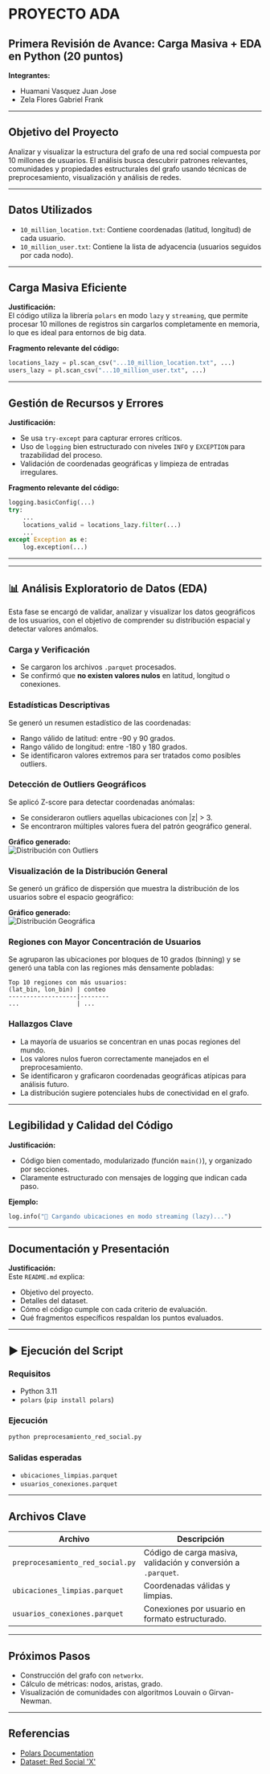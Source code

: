 # PROYECTO ADA  
## Primera Revisión de Avance: Carga Masiva + EDA en Python (20 puntos)

**Integrantes:**  
- Huamani Vasquez Juan Jose  
- Zela Flores Gabriel Frank  

---

##  Objetivo del Proyecto

Analizar y visualizar la estructura del grafo de una red social compuesta por 10 millones de usuarios. El análisis busca descubrir patrones relevantes, comunidades y propiedades estructurales del grafo usando técnicas de preprocesamiento, visualización y análisis de redes.

---

##  Datos Utilizados

- `10_million_location.txt`: Contiene coordenadas (latitud, longitud) de cada usuario.
- `10_million_user.txt`: Contiene la lista de adyacencia (usuarios seguidos por cada nodo).

---

## Carga Masiva Eficiente

**Justificación:**  
El código utiliza la librería `polars` en modo `lazy` y `streaming`, que permite procesar 10 millones de registros sin cargarlos completamente en memoria, lo que es ideal para entornos de big data.

**Fragmento relevante del código:**
```python
locations_lazy = pl.scan_csv("...10_million_location.txt", ...)
users_lazy = pl.scan_csv("...10_million_user.txt", ...)
```

---

## Gestión de Recursos y Errores

**Justificación:**  
- Se usa `try-except` para capturar errores críticos.
- Uso de `logging` bien estructurado con niveles `INFO` y `EXCEPTION` para trazabilidad del proceso.
- Validación de coordenadas geográficas y limpieza de entradas irregulares.

**Fragmento relevante del código:**
```python
logging.basicConfig(...)  
try:
    ...
    locations_valid = locations_lazy.filter(...)
    ...
except Exception as e:
    log.exception(...)
```

---

---

## 📊 Análisis Exploratorio de Datos (EDA)

Esta fase se encargó de validar, analizar y visualizar los datos geográficos de los usuarios, con el objetivo de comprender su distribución espacial y detectar valores anómalos.

### Carga y Verificación
- Se cargaron los archivos `.parquet` procesados.
- Se confirmó que **no existen valores nulos** en latitud, longitud o conexiones.

### Estadísticas Descriptivas
Se generó un resumen estadístico de las coordenadas:

- Rango válido de latitud: entre -90 y 90 grados.
- Rango válido de longitud: entre -180 y 180 grados.
- Se identificaron valores extremos para ser tratados como posibles outliers.

### Detección de Outliers Geográficos
Se aplicó Z-score para detectar coordenadas anómalas:

- Se consideraron outliers aquellas ubicaciones con |z| > 3.
- Se encontraron múltiples valores fuera del patrón geográfico general.

**Gráfico generado:**  
![Distribución con Outliers](graficos/distribucion_outliers.png)

### Visualización de la Distribución General
Se generó un gráfico de dispersión que muestra la distribución de los usuarios sobre el espacio geográfico:

**Gráfico generado:**  
![Distribución Geográfica](GRAFICOS/distribucion_geografica.png)

### Regiones con Mayor Concentración de Usuarios
Se agruparon las ubicaciones por bloques de 10 grados (binning) y se generó una tabla con las regiones más densamente pobladas:

```text
Top 10 regiones con más usuarios:
(lat_bin, lon_bin) | conteo
-------------------|--------
...                | ...
```

### Hallazgos Clave
- La mayoría de usuarios se concentran en unas pocas regiones del mundo.
- Los valores nulos fueron correctamente manejados en el preprocesamiento.
- Se identificaron y graficaron coordenadas geográficas atípicas para análisis futuro.
- La distribución sugiere potenciales hubs de conectividad en el grafo.

---


## Legibilidad y Calidad del Código

**Justificación:**  
- Código bien comentado, modularizado (función `main()`), y organizado por secciones.
- Claramente estructurado con mensajes de logging que indican cada paso.

**Ejemplo:**
```python
log.info("📍 Cargando ubicaciones en modo streaming (lazy)...")
```

---

## Documentación y Presentación

**Justificación:**  
Este `README.md` explica:
- Objetivo del proyecto.
- Detalles del dataset.
- Cómo el código cumple con cada criterio de evaluación.
- Qué fragmentos específicos respaldan los puntos evaluados.

---

## ▶ Ejecución del Script

### Requisitos
- Python 3.11
- `polars` (`pip install polars`)

### Ejecución
```bash
python preprocesamiento_red_social.py
```

### Salidas esperadas
- `ubicaciones_limpias.parquet`
- `usuarios_conexiones.parquet`

---

##  Archivos Clave

| Archivo | Descripción |
|--------|-------------|
| `preprocesamiento_red_social.py` | Código de carga masiva, validación y conversión a `.parquet`. |
| `ubicaciones_limpias.parquet` | Coordenadas válidas y limpias. |
| `usuarios_conexiones.parquet` | Conexiones por usuario en formato estructurado. |

---

##  Próximos Pasos
- Construcción del grafo con `networkx`.
- Cálculo de métricas: nodos, aristas, grado.
- Visualización de comunidades con algoritmos Louvain o Girvan-Newman.

---

##  Referencias

- [Polars Documentation](https://pola-rs.github.io/polars/)
- [Dataset: Red Social 'X'](https://drive.google.com/drive/folders/1XvzgZ3NKo3EruGOHDirM6bQwfc8fejpl?usp=sharing)
